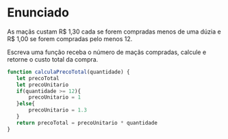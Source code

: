 # Enunciado

As maçãs custam R$ 1,30 cada se forem compradas menos de uma dúzia e R$ 1,00 se forem compradas pelo menos 12.

Escreva uma função receba o número de maçãs compradas, calcule e retorne o custo total da compra.

 ``` javascript
function calculaPrecoTotal(quantidade) {
    let precoTotal
    let precoUnitario
    if(quantidade >= 12){
        precoUnitario = 1
    }else{
        precoUnitario = 1.3      
    }
    return precoTotal = precoUnitario * quantidade
}
 ```
